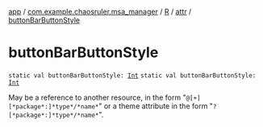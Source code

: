 [app](../../../index.md) / [com.example.chaosruler.msa_manager](../../index.md) / [R](../index.md) / [attr](index.md) / [buttonBarButtonStyle](.)

# buttonBarButtonStyle

`static val buttonBarButtonStyle: `[`Int`](https://kotlinlang.org/api/latest/jvm/stdlib/kotlin/-int/index.html)
`static val buttonBarButtonStyle: `[`Int`](https://kotlinlang.org/api/latest/jvm/stdlib/kotlin/-int/index.html)

May be a reference to another resource, in the form "`@[+][*package*:]*type*/*name*`" or a theme attribute in the form "`?[*package*:]*type*/*name*`".

